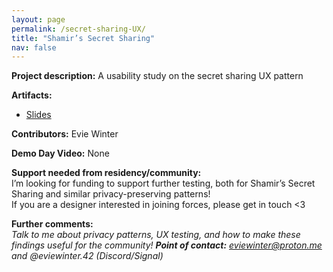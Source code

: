 ```yaml
---
layout: page
permalink: /secret-sharing-UX/
title: "Shamir’s Secret Sharing"
nav: false
---
```


**Project description:**
A usability study on the secret sharing UX pattern

**Artifacts:**

- [Slides](https://hackmd.io/@plaintextdesign/S1Lz7bPiJe#/)

**Contributors:**
Evie Winter

**Demo Day Video:**
None

**Support needed from residency/community:**  
I’m looking for funding to support further testing, both for Shamir’s Secret Sharing and similar privacy-preserving patterns!  
If you are a designer interested in joining forces, please get in touch <3

**Further comments:**  
_Talk to me about privacy patterns, UX testing, and how to make these findings useful for the community!_
_**Point of contact:** [eviewinter@proton.me](mailto:eviewinter@proton.me) and @eviewinter.42 (Discord/Signal)_
